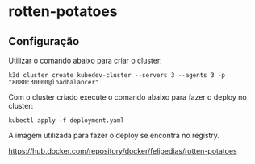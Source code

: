 # rotten-potatoes

## Configuração

Utilizar o comando abaixo para criar o cluster:

`k3d cluster create kubedev-cluster --servers 3 --agents 3 -p "8080:30000@loadbalancer"`

Com o cluster criado execute o comando abaixo para fazer o deploy no cluster:

`kubectl apply -f deployment.yaml`

A imagem utilizada para fazer o deploy se encontra no registry.

https://hub.docker.com/repository/docker/felipedias/rotten-potatoes
